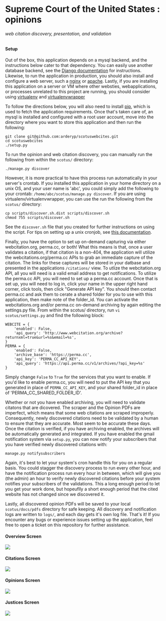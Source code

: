 # Supreme Court of the United States : opinions
###### web citation discovery, presentation, and validation

#### Setup
Out of the box, this application depends on a mysql backend, and the instructions below cater to that dependency.
You can easily use another database backend, see the
[Django documentation](https://docs.djangoproject.com/en/1.8/ref/settings/#databases) for instructions.
Likewise, to run the application in production, you should also install and configure a web server, such a
[nginx](http://nginx.com/) or [apache](https://httpd.apache.org/).  Lastly, if you are installing this application
on a server or VM where other websties, webapplications, or processes unrelated to this project are running, you
should consider using [virtualenv](https://pypi.python.org/pypi/virtualenv) and
[virtualenvwrapper](https://pypi.python.org/pypi/virtualenvwrapper)

To follow the directions below, you will also need to install [pip](http://pypi.python.org/pypi/pip), which is
used to fetch the application requirements. Once that's taken care of, an mysql is installed and configured with
a root user account, move into the directory where you want to store this application and then run the following:
```
git clone git@github.com:arderyp/scotuswebcites.git
cd scotuswebcites
./setup.py
``` 

To run the opinion and web citation discovery, you can manually run the following from within the ```scotus/```
directory:

```
./manage.py discover
```  

However, it is more practical to have this process run automatically in your server's crontab.  If you installed
this application in your home directory on a unix OS, and your user name is 'abc', you could simply add the
following to your crontab: ```/home/abc/scotus/manage.py discover```.  If you are using virtualenv/virtualenvwrapper,
you can use the run the following from the ```scotus/``` directory:

```
cp scripts/discover.sh.dist scripts/discover.sh
chmod 755 scripts/discover.sh
```  

See the ```discover.sh``` file that you created for further instructions on using the script.  For tips on setting
up a unix cronjob, see [this documentation](http://www.wikihow.com/Set-up-a-Crontab-File-on-Linux).

Finally, you have the option to set up on-demand capturing via either webcitation.org, perma.cc, or both!  What
this means is that, once a user validates a citation, if that citation is a non-404, the application will utilize
the webcitations.org/perma.cc APIs to grab an immediate capture of the citation.  The links for these captures will
be stored in your datbase and presented in the applications ```/citations/``` view.  To utlize the webcitation.org
API, all you will need is a valid email address to get notifications.  To utilize the perma.cc API, you will need to
set up a perma.cc account.  Once that is set up, you will need to log in, click your name in the upper right hand
corner, click tools, then click "Generate API key".  You should then contact perma.cc and ask them to cerate a shared
folder for you to use with this application, then make note of the folder_id.  You can activate the webcitations.org
and/or perma.cc on-demand archiving by again editing the settings.py file.  From within the scotus/ directory,
run ```vi scotus/settings.py``` and find the following block:

```
WEBCITE = {
    'enabled': False,
    'api_query': 'http://www.webcitation.org/archive?returnxml=true&url=%s&email=%s',
}
PERMA = {
    'enabled': False,
    'archive_base': 'https://perma.cc',
    'api_key': 'PERMA_CC_API_KEY',
    'api_query': 'https://api.perma.cc/v1/archives/?api_key=%s'
}
```  

Simply change ```False``` to ```True``` for the services that you want to enable.  If you'd like to enable perma.cc,
you will need to put the API key that you generated in place of ```PERMA_CC_API_KEY```, and your shared folder_id
in place of 'PERMA_CC_SHARED_FOLDER_ID'.

Whether or not you have enabled archiving, you will need to validate citatons that are dicovered.  The scraper and
the Opinion PDFs are imperfect, which means that some web citations are scraped improperly.  Consequently,
newly discovered citations need to be validated by a human to ensure that they are accurate.  Most seem to be accurate
these days.  Once the citation is verified, if you have archiving enabled, the archives will be automatically generated
and integrated.  If you have enabled the gmail notification system via ```setup.py```, you can now notify your
subscribers that you have verified newly discovered citations with:

```
manage.py notifysubscribers
```

Again, it's best to let your system's cron handle this for you on a regular basis.  You could stagger the
discovery process to run every other hour, and have the notification process run every hour in between, which
will give you (the admin) an hour to verify newly discovered citations before your system notifies your
subscribers of the validations.  This a long enough period to let you get your work done, but hopeuflly a
short enough period that the cited website has not changed since we discovered it.


Lastly, all discovered opinion PDFs will be saved to your local
```scotus/docs/pdfs``` directory for safe keeping.  All discovery and notification logs are written to
```logs/```, and each day gets it's  own log file.  That's it!  If you encounter any bugs or experience issues
setting up the application, feel free to open a ticket on this repository for further assistance.


#### Overview Screen
![](https://github.com/orangeoval/scotus/blob/master/static/img/screen_shots/overview_screen.png)

#### Citations Screen
![](https://github.com/orangeoval/scotus/blob/master/static/img/screen_shots/citations_screen.png)

#### Opinions Screen
![](https://github.com/orangeoval/scotus/blob/master/static/img/screen_shots/opinions_screen.png)

#### Justices Screen
![](https://github.com/orangeoval/scotus/blob/master/static/img/screen_shots/justices_screen.png)
